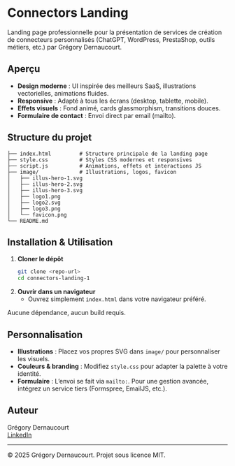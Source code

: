 # Connectors Landing

Landing page professionnelle pour la présentation de services de création de connecteurs personnalisés (ChatGPT, WordPress, PrestaShop, outils métiers, etc.) par Grégory Dernaucourt.

## Aperçu

- **Design moderne** : UI inspirée des meilleurs SaaS, illustrations vectorielles, animations fluides.
- **Responsive** : Adapté à tous les écrans (desktop, tablette, mobile).
- **Effets visuels** : Fond animé, cards glassmorphism, transitions douces.
- **Formulaire de contact** : Envoi direct par email (mailto).

## Structure du projet

```
├── index.html         # Structure principale de la landing page
├── style.css          # Styles CSS modernes et responsives
├── script.js          # Animations, effets et interactions JS
├── image/             # Illustrations, logos, favicon
│   ├── illus-hero-1.svg
│   ├── illus-hero-2.svg
│   ├── illus-hero-3.svg
│   ├── logo1.png
│   ├── logo2.svg
│   ├── logo3.png
│   └── favicon.png
└── README.md
```

## Installation & Utilisation

1. **Cloner le dépôt**
   ```sh
   git clone <repo-url>
   cd connectors-landing-1
   ```
2. **Ouvrir dans un navigateur**
   - Ouvrez simplement `index.html` dans votre navigateur préféré.

Aucune dépendance, aucun build requis.

## Personnalisation

- **Illustrations** : Placez vos propres SVG dans `image/` pour personnaliser les visuels.
- **Couleurs & branding** : Modifiez `style.css` pour adapter la palette à votre identité.
- **Formulaire** : L’envoi se fait via `mailto:`. Pour une gestion avancée, intégrez un service tiers (Formspree, EmailJS, etc.).

## Auteur

Grégory Dernaucourt  
[LinkedIn](https://www.linkedin.com/in/gregorydernaucourt/)

---

© 2025 Grégory Dernaucourt. Projet sous licence MIT.
